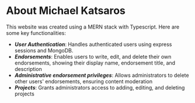 # About Michael Katsaros

This website was created using a MERN stack with Typescript. Here are some key functionalities:

* ___User Authentication___: Handles authenticated users using express sessions and MongoDB. 
* ___Endorsements___: Enables users to write, edit, and delete their own endorsements, showing their display name, endorsement title, and description 
* ___Administrative endorsement privileges___: Allows administrators to delete other users' endorsements, ensuring content moderation
* ___Projects___: Grants administrators access to adding, editing, and deleting projects
